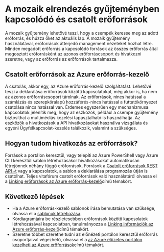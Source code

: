 <properties 
    pageTitle="Kapcsolódó és csatolt erőforrások, a mozaik elrendezés gyűjteményben" 
    description="A mozaik gyűjtemény a Azure előzetes portál megjelenített kapcsolódó és csatolt forrásokat is találhat." 
    services="azure-portal" 
    documentationCenter="" 
    authors="adamabdelhamed" 
    manager="wpickett" 
    editor=""/>

<tags 
    ms.service="azure-portal" 
    ms.workload="multiple" 
    ms.tgt_pltfrm="na" 
    ms.devlang="na" 
    ms.topic="article" 
    ms.date="07/16/2015" 
    ms.author="adamab"/>

# <a name="related-and-linked-resources-in-the-tile-gallery"></a>A mozaik elrendezés gyűjteményben kapcsolódó és csatolt erőforrások

A mozaik gyűjtemény lehetővé teszi, hogy a csempék keresse meg az adott erőforrás, és húzza őket az aktuális lap. A mozaik gyűjtemény használatával, erőforrások átterjedő management nézeteket hozhat létre. Minden megadott erőforrás a kapcsolódó források az összes erőforrás által megosztott erőforrásként az azonos erőforráscsoport és hivatkozni szeretne, vagy az erőforrás az erőforrások tartalmazza.

## <a name="linked-resources-in-azure-resource-manager"></a>Csatolt erőforrások az Azure erőforrás-kezelő

A csatolás, akkor egy, az Azure erőforrás-kezelő szolgáltatást.  Lehetővé teszi a deklarálása erőforrások közötti kapcsolatokat, még akkor is, ha nem az azonos erőforráscsoport tárolnak. Az erőforrások, nincs hatással a számlázás és szerepköralapú hozzáférés-nincs hatással a futtatókörnyezet csatolása nincs hatással van.  Érdemes egyszerűen egy mechanizmusa kapcsolatok jelenítik meg, hogy az eszközök, például a csempe gyűjtemény biztosíthat a multimédiás kezelési tapasztalható is használhatja.  Az eszközök a hivatkozások a API hivatkozásokat használva vizsgálata és egyéni Ügyfélkapcsolat-kezelés találkozik, valamint a szükséges. 

## <a name="how-do-i-link-my-resources"></a>Hogyan tudom hivatkozás az erőforrások?

Források a portálon keresztül, vagy telepíti az Azure PowerShell vagy Azure CLI keresztül sablon létrehozásakor hivatkozásokat automatikusan létrejönnek néhány függő erőforrások. Források a [Csatolt erőforrások REST API -t](https://msdn.microsoft.com/library/azure/mt238499.aspx) vagy a kapcsolatok, a sablon a deklarálása programozás útján is csatolhat. Teljes vitafórum csatolt erőforrások való használatáról olvassa el a [Linking erőforrások az Azure erőforrás-kezelő](../resource-group-link-resources.md)című témakört.

## <a name="next-steps"></a>Következő lépések

- Ha a Azure erőforrás-kezelő sablonok írása bemutatása van szüksége, olvassa el a [sablonok létrehozása](../resource-group-authoring-templates.md).
- Kördiagramjaira be részletesebben erőforrások közötti kapcsolatok létrehozásával kapcsolatban, tanulmányozza a [Linking információk az Azure erőforrás-kezelő](../resource-group-link-resources.md)című témakört.
- Szeretne többet szeretne tudni az előnézeti portálon keresztül erőforrás csoportjaival végezhető, olvassa el a [az Azure előzetes portálon kezelheti az Azure erőforrások](resource-group-portal.md)című témakört.
